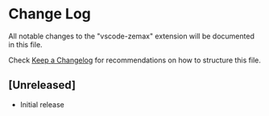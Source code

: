 # Change Log

All notable changes to the "vscode-zemax" extension will be documented in this file.

Check [Keep a Changelog](http://keepachangelog.com/) for recommendations on how to structure this file.

## [Unreleased]

- Initial release